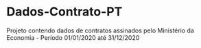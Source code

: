 # Dados-Contrato-PT
Projeto contendo dados de contratos assinados pelo Ministério da Economia - Período 01/01/2020 até 31/12/2020
